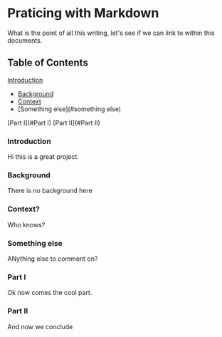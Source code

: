 # Praticing with Markdown

What is the point of all this writing, let's see if we can link to within this documents.

## Table of Contents

[Introduction](#introduction)
- [Background](#background)
- [Context](#context)
- [Something else](#something else)

[Part I](#Part I)
[Part II](#Part II)

### Introduction
Hi this is a great project.

### Background
There is no background here

### Context?
Who knows?

### Something else
ANything else to comment on?

### Part I
Ok now comes the cool part.

### Part II
And now we conclude